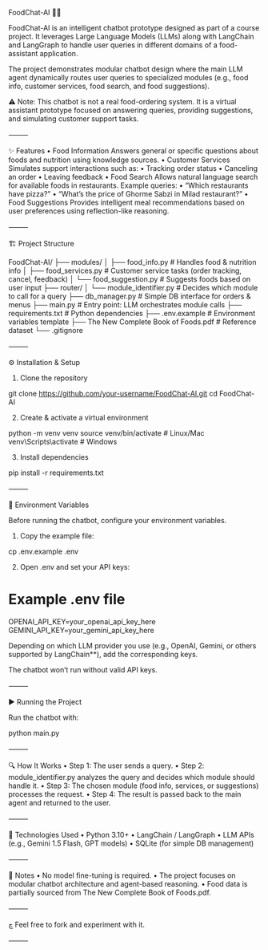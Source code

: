
FoodChat-AI 🍴🤖

FoodChat-AI is an intelligent chatbot prototype designed as part of a course project. It leverages Large Language Models (LLMs) along with LangChain and LangGraph to handle user queries in different domains of a food-assistant application.

The project demonstrates modular chatbot design where the main LLM agent dynamically routes user queries to specialized modules (e.g., food info, customer services, food search, and food suggestions).

⚠️ Note: This chatbot is not a real food-ordering system. It is a virtual assistant prototype focused on answering queries, providing suggestions, and simulating customer support tasks.

⸻

✨ Features
 • Food Information
Answers general or specific questions about foods and nutrition using knowledge sources.
 • Customer Services
Simulates support interactions such as:
 • Tracking order status
 • Canceling an order
 • Leaving feedback
 • Food Search
Allows natural language search for available foods in restaurants.
Example queries:
 • “Which restaurants have pizza?”
 • “What’s the price of Ghorme Sabzi in Milad restaurant?”
 • Food Suggestions
Provides intelligent meal recommendations based on user preferences using reflection-like reasoning.

⸻

🏗️ Project Structure

FoodChat-AI/
├── modules/
│   ├── food_info.py         # Handles food & nutrition info
│   ├── food_services.py     # Customer service tasks (order tracking, cancel, feedback)
│   └── food_suggestion.py   # Suggests foods based on user input
├── router/
│   └── module_identifier.py # Decides which module to call for a query
├── db_manager.py            # Simple DB interface for orders & menus
├── main.py                  # Entry point: LLM orchestrates module calls
├── requirements.txt         # Python dependencies
├── .env.example             # Environment variables template
├── The New Complete Book of Foods.pdf # Reference dataset
└── .gitignore


⸻

⚙️ Installation & Setup
 1. Clone the repository

git clone https://github.com/your-username/FoodChat-AI.git
cd FoodChat-AI


 2. Create & activate a virtual environment

python -m venv venv
source venv/bin/activate  # Linux/Mac
venv\Scripts\activate     # Windows


 3. Install dependencies

pip install -r requirements.txt



⸻

🔑 Environment Variables

Before running the chatbot, configure your environment variables.
 1. Copy the example file:

cp .env.example .env


 2. Open .env and set your API keys:

# Example .env file
OPENAI_API_KEY=your_openai_api_key_here
GEMINI_API_KEY=your_gemini_api_key_here



Depending on which LLM provider you use (e.g., OpenAI, Gemini, or others supported by LangChain**), add the corresponding keys.

The chatbot won’t run without valid API keys.

⸻

▶️ Running the Project

Run the chatbot with:

python main.py


⸻

🔍 How It Works
 • Step 1: The user sends a query.
 • Step 2: module_identifier.py analyzes the query and decides which module should handle it.
 • Step 3: The chosen module (food info, services, or suggestions) processes the request.
 • Step 4: The result is passed back to the main agent and returned to the user.

⸻

🚀 Technologies Used
 • Python 3.10+
 • LangChain / LangGraph
 • LLM APIs (e.g., Gemini 1.5 Flash, GPT models)
 • SQLite (for simple DB management)

⸻

📌 Notes
 • No model fine-tuning is required.
 • The project focuses on modular chatbot architecture and agent-based reasoning.
 • Food data is partially sourced from The New Complete Book of Foods.pdf.

⸻

چ
Feel free to fork and experiment with it.

⸻
